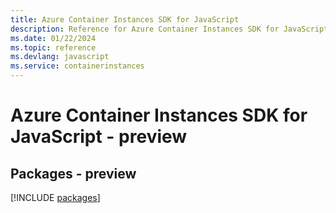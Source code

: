 ```yaml
---
title: Azure Container Instances SDK for JavaScript
description: Reference for Azure Container Instances SDK for JavaScript
ms.date: 01/22/2024
ms.topic: reference
ms.devlang: javascript
ms.service: containerinstances
---
```

# Azure Container Instances SDK for JavaScript - preview
## Packages - preview
[!INCLUDE [packages](container-instances-index.md)]